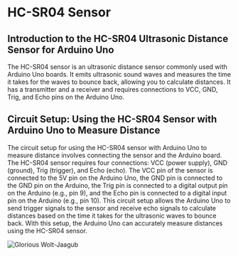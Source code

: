 # HC-SR04 Sensor

## Introduction to the HC-SR04 Ultrasonic Distance Sensor for Arduino Uno

The HC-SR04 sensor is an ultrasonic distance sensor commonly used with Arduino Uno boards. It emits ultrasonic sound waves and measures the time it takes for the waves to bounce back, allowing you to calculate distances. It has a transmitter and a receiver and requires connections to VCC, GND, Trig, and Echo pins on the Arduino Uno.


## Circuit Setup: Using the HC-SR04 Sensor with Arduino Uno to Measure Distance

The circuit setup for using the HC-SR04 sensor with Arduino Uno to measure distance involves connecting the sensor and the Arduino board. The HC-SR04 sensor requires four connections: VCC (power supply), GND (ground), Trig (trigger), and Echo (echo). The VCC pin of the sensor is connected to the 5V pin on the Arduino Uno, the GND pin is connected to the GND pin on the Arduino, the Trig pin is connected to a digital output pin on the Arduino (e.g., pin 9), and the Echo pin is connected to a digital input pin on the Arduino (e.g., pin 10). This circuit setup allows the Arduino Uno to send trigger signals to the sensor and receive echo signals to calculate distances based on the time it takes for the ultrasonic waves to bounce back. With this setup, the Arduino Uno can accurately measure distances using the HC-SR04 sensor.

![Glorious Wolt-Jaagub](https://github.com/Zahrah794/HC-SR04/assets/139267881/67ca0929-8686-4088-a97d-071b0b6d526e)




